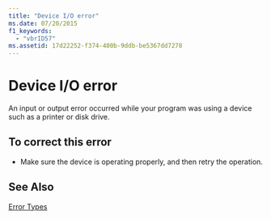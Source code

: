 ```yaml
---
title: "Device I/O error"
ms.date: 07/20/2015
f1_keywords: 
  - "vbrID57"
ms.assetid: 17d22252-f374-400b-9ddb-be5367dd7278
---
```

# Device I/O error
An input or output error occurred while your program was using a device such as a printer or disk drive.  
  
## To correct this error  
  
-   Make sure the device is operating properly, and then retry the operation.  
  
## See Also  
 [Error Types](../../../visual-basic/programming-guide/language-features/error-types.md)

